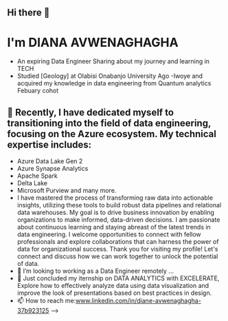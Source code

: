 ## Hi there 👋
# I'm  DIANA AVWENAGHAGHA
- An expiring Data Engineer Sharing about my journey and learning in TECH<br/>
- Studied [Geology] at Olabisi Onabanjo University Ago -Iwoye and acquired my knowledge in data engineering from Quantum analytics Febuary cohot
## 🔭 Recently, I have dedicated myself to transitioning into the field of data engineering, focusing on the Azure ecosystem. My technical expertise includes:
- Azure Data Lake Gen 2
- Azure Synapse Analytics
- Apache Spark
- Delta Lake
- Microsoft Purview and many more.
- I have mastered the process of transforming raw data into actionable insights, utilizing these tools to build robust data pipelines and relational data warehouses. My goal is to drive business innovation by enabling organizations to make informed, data-driven decisions.
I am passionate about continuous learning and staying abreast of the latest trends in data engineering. I welcome opportunities to connect with fellow professionals and explore collaborations that can harness the power of data for organizational success.
Thank you for visiting my profile! Let's connect and discuss how we can work together to unlock the potential of data.
- 👯 I’m looking to working as a Data Engineer remotely ...
- 🤔 Just concluded my iternship on DATA ANALYTICS with EXCELERATE, Explore how to effectively analyze data using data visualization and improve the look of
presentations based on best practices in design.
- 📫 How to reach me:www.linkedin.com/in/diane-avwenaghagha-37b923125
-->

